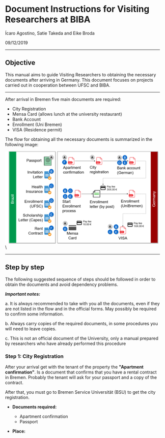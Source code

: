 # Document Instructions for Visiting Researchers at BIBA
Ícaro Agostino, Satie Takeda and Eike Broda

09/12/2019
***
## **Objective**

This manual aims to guide Visiting Researchers to obtaining the necessary documents after arriving in Germany. This document focuses on projects carried out in cooperation between UFSC and BIBA.

***
After arrival in Bremen five main documents are required:

- City Registration
- Mensa Card (allows lunch at the university restaurant)
- Bank Account
- Enrollment (Uni Bremen)
- VISA (Residence permit)

The flow for obtaining all the necessary documents is summarized in the following image:

![Flow](https://github.com/icaroagostino/BD/raw/master/newBIBA%20(1).png)\

***
## **Step by step**

The following suggested sequence of steps should be followed in order to obtain the documents and avoid dependency problems.

__*Important notes:*__

a. It is always recommended to take with you all the documents, even if they are not listed in the flow and in the official forms. May possibly be required to confirm some information.

b. Always carry copies of the required documents, in some procedures you will need to leave copies.

c. This is not an official document of the University, only a manual prepared by researchers who have already performed this procedure

### **Step 1: City Registration**

After your arrival get with the tenant of the property the **"Apartment confirmation"**. Is a document that confirms that you have a rental contract in Bremen. Probably the tenant will ask for your passport and a copy of the contract.

After that, you must go to Bremen Service Universität (BSU) to get the city registration.

- **Documents required:**

  - Apartment confirmation
  - Passport
  
- **Place:**
